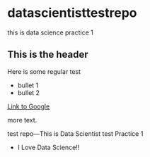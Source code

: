 datascientisttestrepo
=====================

this is data science practice 1

## This is the header

Here is some regular test

 * bullet 1
 * bullet 2

[Link to Google](http://google.com)

more text.


test repo—This is Data Scientist test Practice 1
* I Love Data Science!!
